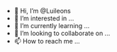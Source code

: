 - 👋 Hi, I’m @Luileons
- 👀 I’m interested in ...
- 🌱 I’m currently learning ...
- 💞️ I’m looking to collaborate on ...
- 📫 How to reach me ...

<!---
Luileons/Luileons is a ✨ special ✨ repository because its `README.md` (this file) appears on your GitHub profile.
You can click the Preview link to take a look at your changes.
--->
